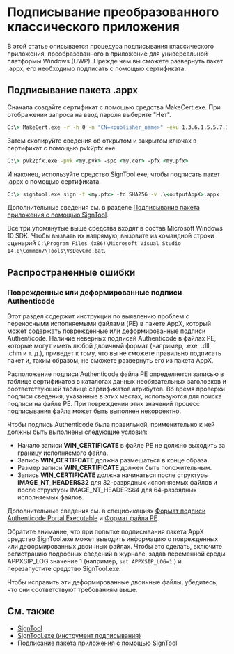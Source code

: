 # Подписывание преобразованного классического приложения

В этой статье описывается процедура подписывания классического приложения, преобразованного в приложение для универсальной платформы Windows (UWP). Прежде чем вы сможете развернуть пакет .appx, его необходимо подписать с помощью сертификата.

## Подписывание пакета .appx

Сначала создайте сертификат с помощью средства MakeCert.exe. При отображении запроса на ввод пароля выберите "Нет". 

```cmd
C:\> MakeCert.exe -r -h 0 -n "CN=<publisher_name>" -eku 1.3.6.1.5.5.7.3.3 -pe -sv <my.pvk> <my.cer>
```

Затем скопируйте сведения об открытом и закрытом ключах в сертификат с помощью pvk2pfx.exe. 

```cmd
C:\> pvk2pfx.exe -pvk <my.pvk> -spc <my.cer> -pfx <my.pfx>
```
И наконец, используйте средство SignTool.exe, чтобы подписать пакет .appx с помощью сертификата.

```cmd
C:\> signtool.exe sign -f <my.pfx> -fd SHA256 -v .\<outputAppX>.appx
``` 

Дополнительные сведения см. в разделе [Подписывание пакета приложения с помощью SignTool](https://msdn.microsoft.com/en-us/library/windows/desktop/jj835835(v=vs.85).aspx). 

Все три упомянутые выше средства входят в состав Microsoft Windows 10 SDK. Чтобы вызвать их напрямую, вызовите из командной строки сценарий ```C:\Program Files (x86)\Microsoft Visual Studio 14.0\Common7\Tools\VsDevCmd.bat```.

## Распространенные ошибки

### Поврежденные или деформированные подписи Authenticode

Этот раздел содержит инструкции по выявлению проблем с переносными исполняемыми файлами (PE) в пакете AppX, который может содержать поврежденные или деформированные подписи Authenticode. Наличие неверных подписей Authenticode в файлах PE, которые могут иметь любой двоичный формат (например, .exe, .dll, .chm и т. д.), приведет к тому, что вы не сможете правильно подписать пакет и, таким образом, не сможете развернуть его из пакета AppX. 

Расположение подписи Authenticode файла PE определяется записью в таблице сертификатов в каталогах данных необязательных заголовков и соответствующей таблице сертификатов атрибутов. Во время проверки подписи сведения, указанные в этих местах, используются для поиска подписи на файле PE. При повреждении этих значений процесс подписывания файла может быть выполнен некорректно. 

Чтобы подпись Authenticode была правильной, применительно к ней должны быть выполнены следующие условия:

- Начало записи **WIN_CERTIFICATE** в файле PE не должно выходить за границу исполняемого файла.
- Запись **WIN_CERTIFCATE** должна размещаться в конце образа.
- Размер записи **WIN_CERTIFICATE** должен быть положительным.
- Запись **WIN_CERTIFICATE** должна начинаться после структуры **IMAGE_NT_HEADERS32** для 32-разрядных исполняемых файлов и после структуры IMAGE_NT_HEADERS64 для 64-разрядных исполняемых файлов.

Дополнительные сведения см. в спецификациях [Формат подписи Authenticode Portal Executable](http://download.microsoft.com/download/9/c/5/9c5b2167-8017-4bae-9fde-d599bac8184a/Authenticode_PE.docx) и [Формат файла PE](https://msdn.microsoft.com/en-us/windows/hardware/gg463119.aspx). 

Обратите внимание, что при попытке подписывания пакета AppX средство SignTool.exe может выводить информацию о поврежденных или деформированных двоичных файлах. Чтобы это сделать, включите регистрацию подробных сведений в журнале, задав переменной среды APPXSIP_LOG значение 1 (например, ```set APPXSIP_LOG=1``` ) и перезапустите средство SignTool.exe.

Чтобы исправить эти деформированные двоичные файлы, убедитесь, что они соответствуют требованиям выше.

## См. также

- [SignTool](https://msdn.microsoft.com/library/windows/desktop/aa387764(v=vs.85).aspx)
- [SignTool.exe (инструмент подписывания)](https://msdn.microsoft.com/library/8s9b9yaz(v=vs.110).aspx)
- [Подписание пакета приложения с помощью SignTool](https://msdn.microsoft.com/en-us/library/windows/desktop/jj835835(v=vs.85).aspx)

<!--HONumber=Jun16_HO4-->


